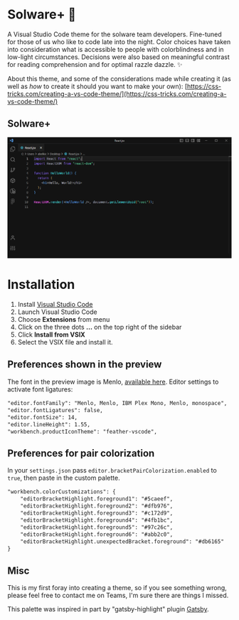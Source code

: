 # Solware+ 🌠

A Visual Studio Code theme for the solware team developers. Fine-tuned for those of us who like to code late into the night. Color choices have taken into consideration what is accessible to people with colorblindness and in low-light circumstances. Decisions were also based on meaningful contrast for reading comprehension and for optimal razzle dazzle. ✨

About this theme, and some of the considerations made while creating it (as well as _how_ to create it should you want to make your own): [https://css-tricks.com/creating-a-vs-code-theme/](https://css-tricks.com/creating-a-vs-code-theme/)

## Solware+

![First Screen](vscode.png)

# Installation

1.  Install [Visual Studio Code](https://code.visualstudio.com/)
2.  Launch Visual Studio Code
3.  Choose **Extensions** from menu
4.  Click on the three dots **…** on the top right of the sidebar
5.  Click **Install from VSIX**
6.  Select the VSIX file and install it.

## Preferences shown in the preview

The font in the preview image is Menlo, [available here](https://www.cufonfonts.com/font/menlo). Editor settings to activate font ligatures:

```
"editor.fontFamily": "Menlo, Menlo, IBM Plex Mono, Menlo, monospace",
"editor.fontLigatures": false,
"editor.fontSize": 14,
"editor.lineHeight": 1.55,
"workbench.productIconTheme": "feather-vscode",
```

## Preferences for pair colorization

In your `settings.json` pass `editor.bracketPairColorization.enabled` to `true`, then paste in the custom palette.

```
"workbench.colorCustomizations": {
	"editorBracketHighlight.foreground1": "#5caeef",
	"editorBracketHighlight.foreground2": "#dfb976",
	"editorBracketHighlight.foreground3": "#c172d9",
	"editorBracketHighlight.foreground4": "#4fb1bc",
	"editorBracketHighlight.foreground5": "#97c26c",
	"editorBracketHighlight.foreground6": "#abb2c0",
	"editorBracketHighlight.unexpectedBracket.foreground": "#db6165"
}
```

## Misc

This is my first foray into creating a theme, so if you see something wrong, please feel free to contact me on Teams, I'm sure there are things I missed.

This palette was inspired in part by "gatsby-highlight" plugin [Gatsby](https://www.gatsbyjs.com/plugins/gatsby-remark-highlight-code/).

